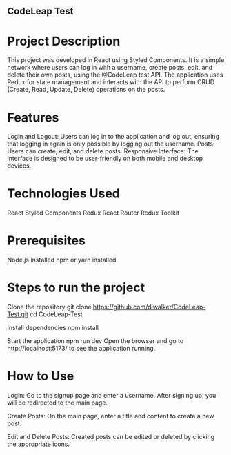 ## CodeLeap Test

# Project Description
This project was developed in React using Styled Components. It is a simple network where users can log in with a username, create posts, edit, and delete their own posts, using the @CodeLeap test API. The application uses Redux for state management and interacts with the API to perform CRUD (Create, Read, Update, Delete) operations on the posts.

# Features
Login and Logout: Users can log in to the application and log out, ensuring that logging in again is only possible by logging out the username.
Posts: Users can create, edit, and delete posts.
Responsive Interface: The interface is designed to be user-friendly on both mobile and desktop devices.

# Technologies Used
React
Styled Components
Redux
React Router
Redux Toolkit

# Prerequisites
Node.js installed
npm or yarn installed

# Steps to run the project

Clone the repository
git clone https://github.com/diwalker/CodeLeap-Test.git
cd CodeLeap-Test

Install dependencies
npm install

Start the application
npm run dev
Open the browser and go to http://localhost:5173/ to see the application running.

# How to Use
Login:
Go to the signup page and enter a username.
After signing up, you will be redirected to the main page.

Create Posts:
On the main page, enter a title and content to create a new post.

Edit and Delete Posts:
Created posts can be edited or deleted by clicking the appropriate icons.





